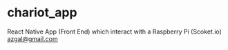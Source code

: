 # chariot_app
React Native App (Front End) which interact with a Raspberry Pi (Scoket.io) 
azgal@gmail.com
